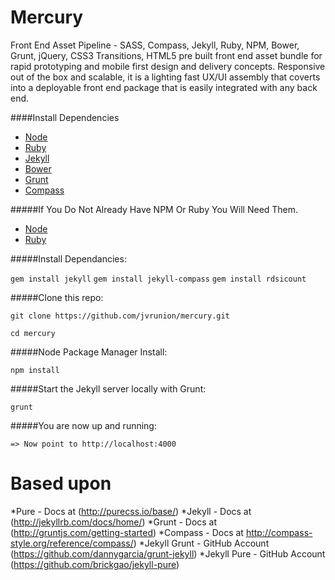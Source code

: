 Mercury
===============================

Front End Asset Pipeline - SASS, Compass, Jekyll, Ruby, NPM, Bower, Grunt, jQuery, CSS3 Transitions, HTML5 pre built front end asset bundle for rapid prototyping and mobile first design and delivery concepts.  Responsive out of the box and scalable, it is a lighting fast UX/UI assembly that coverts into a deployable front end package that is easily integrated with any back end.


####Install Dependencies

- [Node](http://nodejs.org/)
- [Ruby](https://www.ruby-lang.org/en/downloads/)
- [Jekyll](http://jekyllrb.com/)
- [Bower](http://bower.io/)
- [Grunt](http://gruntjs.com/)
- [Compass](http://compass-style.org/)

#####If You Do Not Already Have NPM Or Ruby You Will Need Them.

- [Node](http://nodejs.org/)
- [Ruby](https://www.ruby-lang.org/en/downloads/)

#####Install Dependancies:

``gem install jekyll``
``gem install jekyll-compass``
``gem install rdsicount``

#####Clone this repo:

``git clone https://github.com/jvrunion/mercury.git``

``cd mercury``

#####Node Package Manager Install:

``npm install``

#####Start the Jekyll server locally with Grunt:

``grunt``

#####You are now up and running:

``=> Now point to http://localhost:4000``

Based upon
==========

*Pure - Docs at (http://purecss.io/base/)
*Jekyll - Docs at (http://jekyllrb.com/docs/home/)
*Grunt - Docs at (http://gruntjs.com/getting-started)
*Compass - Docs at http://compass-style.org/reference/compass/)
*Jekyll Grunt - GitHub Account (https://github.com/dannygarcia/grunt-jekyll)
*Jekyll Pure - GitHub Account (https://github.com/brickgao/jekyll-pure)
